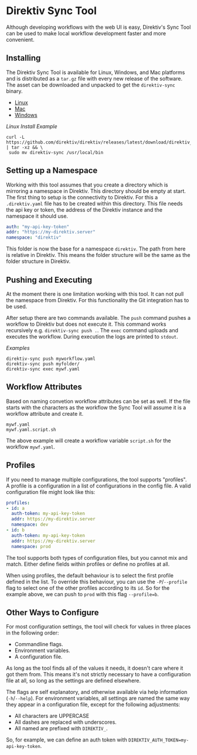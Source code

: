 # Direktiv Sync Tool

Although developing workflows with the web UI is easy, Direktiv's Sync Tool can be used to make local workflow development faster and more convenient.

## Installing 

The Direktiv Sync Tool is available for Linux, Windows, and Mac platforms and is distributed as a `tar.gz` file with every new release of the software. The asset can be downloaded and unpacked to get the `direktiv-sync` binary.

- [Linux](https://github.com/direktiv/direktiv/releases/latest/download/direktiv_sync_amd64.tar.gz)
- [Mac](https://github.com/direktiv/direktiv/releases/latest/download/direktiv_sync_darwin.tar.gz)
- [Windows](https://github.com/direktiv/direktiv/releases/latest/download/direktiv_sync_windows.tar.gz)

*Linux Install Example*
```
curl -L https://github.com/direktiv/direktiv/releases/latest/download/direktiv_sync_amd64.tar.gz | tar -xz && \
 sudo mv direktiv-sync /usr/local/bin
```

## Setting up a Namespace

Working with this tool assumes that you create a directory which is mirroring a namespace in Direktiv. This directory should be empty at start. The first thing to setup is the connectivity to Direktiv. For this a `.direktiv.yaml` file has to be created within this directory. This file needs the api key or token, the address of the Direktiv instance and the namespace it should use.  

```yaml
auth: "my-api-key-token"
addr: "https://my-direktiv.server"
namespace: "direktiv"
```

This folder is now the base for a namespace `direktiv`. The path from here is relative in Direktiv. This means the folder structure will be the same as the folder structure in Direktiv. 

## Pushing and Executing

At the moment there is one limitation working with this tool. It can not pull the namespace from Direktiv. For this functionality the Git integration has to be used.

After setup there are two commands available. The `push` command pushes a workflow to Direktiv but does not execute it. This command works recursively e.g. `direktiv-sync push .`. The `exec` command uploads and executes the workflow. During execution the logs are printed to `stdout`.

*Examples*
```
direktiv-sync push myworkflow.yaml
direktiv-sync push myfolder/
direktiv-sync exec mywf.yaml
```

## Workflow Attributes

Based on naming convetion workflow attributes can be set as well. If the file starts with the characters as the workflow the Sync Tool will assume it is a workflow attribute and create it. 

```
mywf.yaml
mywf.yaml.script.sh
```

The above example will create a workflow variable `script.sh` for the workflow `mywf.yaml`.

## Profiles

If you need to manage multiple configurations, the tool supports "profiles". A profile is a configuration in a list of configurations in the config file. A valid configuration file might look like this:

```yaml
profiles:
- id: a
  auth-token: my-api-key-token
  addr: https://my-direktiv.server
  namespace: dev
- id: b
  auth-token: my-api-key-token
  addr: https://my-direktiv.server
  namespace: prod
```

The tool supports both types of configuration files, but you cannot mix and match. Either define fields within profiles or define no profiles at all.

When using profiles, the default behaviour is to select the first profile defined in the list. To override this behaviour, you can use the `-P`/`--profile` flag to select one of the other profiles according to its `id`. So for the example above, we can push to `prod` with this flag `--profile=b`.

## Other Ways to Configure

For most configuration settings, the tool will check for values in three places in the following order:

* Commandline flags.
* Environment variables.
* A configuration file.

As long as the tool finds all of the values it needs, it doesn't care where it got them from. This means it's not strictly necessary to have a configuration file at all, so long as the settings are defined elsewhere.

The flags are self explanatory, and otherwise available via help information (`-h`/`--help`). For environment variables, all settings are named the same way they appear in a configuration file, except for the following adjustments:

* All characters are UPPERCASE
* All dashes are replaced with underscores.
* All named are prefixed with `DIREKTIV_`.

So, for example, we can define an auth token with `DIREKTIV_AUTH_TOKEN=my-api-key-token`.
